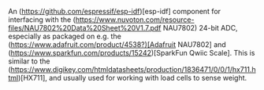 An (https://github.com/espressif/esp-idf)[esp-idf] component for interfacing
with the (https://www.nuvoton.com/resource-files/NAU7802%20Data%20Sheet%20V1.7.pdf NAU7802)
24-bit ADC, especially as packaged on e.g. the
(https://www.adafruit.com/product/4538?)[Adafruit NAU7802] and
(https://www.sparkfun.com/products/15242)[SparkFun Qwiic Scale]. This is
similar to the (https://www.digikey.com/htmldatasheets/production/1836471/0/0/1/hx711.html)[HX711],
and usually used for working with load cells to sense weight.
